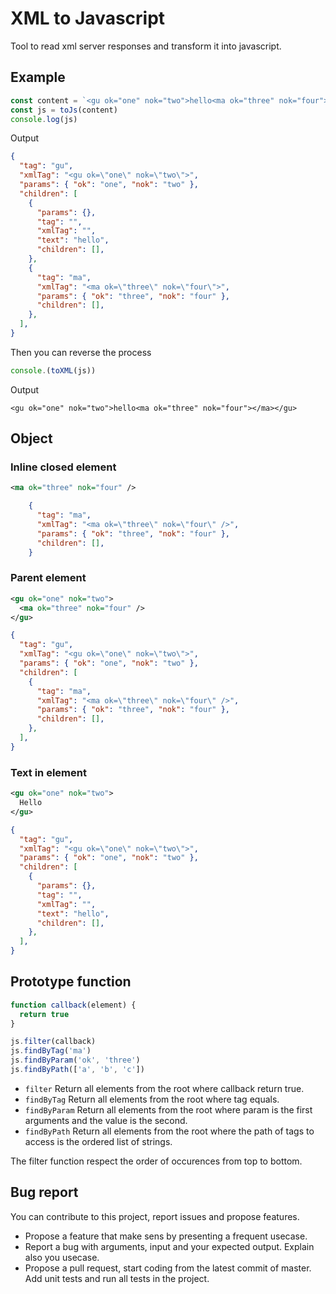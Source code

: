 # XML to Javascript

Tool to read xml server responses and transform it into javascript.

## Example

```js
const content = `<gu ok="one" nok="two">hello<ma ok="three" nok="four"></ma></gu>`
const js = toJs(content)
console.log(js)
```

Output

```json
{
  "tag": "gu",
  "xmlTag": "<gu ok=\"one\" nok=\"two\">",
  "params": { "ok": "one", "nok": "two" },
  "children": [
    {
      "params": {},
      "tag": "",
      "xmlTag": "",
      "text": "hello",
      "children": [],
    },
    {
      "tag": "ma",
      "xmlTag": "<ma ok=\"three\" nok=\"four\">",
      "params": { "ok": "three", "nok": "four" },
      "children": [],
    },
  ],
}
```

Then you can reverse the process

```js
console.(toXML(js))
```

Output

`<gu ok="one" nok="two">hello<ma ok="three" nok="four"></ma></gu>`


## Object

### Inline closed element
```xml
<ma ok="three" nok="four" />
```

```json
    {
      "tag": "ma",
      "xmlTag": "<ma ok=\"three\" nok=\"four\" />",
      "params": { "ok": "three", "nok": "four" },
      "children": [],
    }
```

### Parent element
```xml
<gu ok="one" nok="two">
  <ma ok="three" nok="four" />
</gu>
```

```json
{
  "tag": "gu",
  "xmlTag": "<gu ok=\"one\" nok=\"two\">",
  "params": { "ok": "one", "nok": "two" },
  "children": [
    {
      "tag": "ma",
      "xmlTag": "<ma ok=\"three\" nok=\"four\" />",
      "params": { "ok": "three", "nok": "four" },
      "children": [],
    },
  ],
}
```

### Text in element
```xml
<gu ok="one" nok="two">
  Hello
</gu>
```

```json
{
  "tag": "gu",
  "xmlTag": "<gu ok=\"one\" nok=\"two\">",
  "params": { "ok": "one", "nok": "two" },
  "children": [
    {
      "params": {},
      "tag": "",
      "xmlTag": "",
      "text": "hello",
      "children": [],
    },
  ],
}
```

## Prototype function

```js
function callback(element) {
  return true
}

js.filter(callback)
js.findByTag('ma')
js.findByParam('ok', 'three')
js.findByPath(['a', 'b', 'c'])
```

- `filter` Return all elements from the root where callback return true.
- `findByTag` Return all elements from the root where tag equals.
- `findByParam` Return all elements from the root where param is the first arguments and the value is the second.
- `findByPath` Return all elements from the root where the path of tags to access is the ordered list of strings.

The filter function respect the order of occurences from top to bottom.

## Bug report

You can contribute to this project, report issues and propose features.
- Propose a feature that make sens by presenting a frequent usecase.
- Report a bug with arguments, input and your expected output. Explain also you usecase.
- Propose a pull request, start coding from the latest commit of master. Add unit tests and run all tests in the project.
